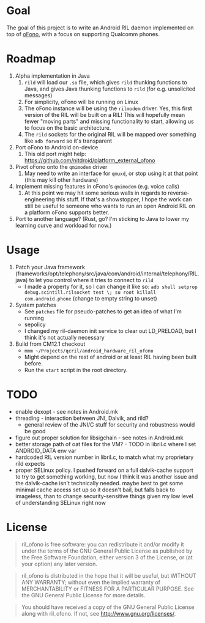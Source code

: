 # Goal

The goal of this project is to write an Android RIL daemon implemented on top of [oFono](https://01.org/ofono), with a focus on supporting Qualcomm phones.

# Roadmap

1. Alpha implementation in Java
	1. `rild` will load our `.so` file, which gives `rild` thunking functions to Java, and gives Java thunking functions to `rild` (for e.g. unsolicited messages)
	1. For simplicity, oFono will be running on Linux
	1. The oFono instance will be using the `rilmodem` driver. Yes, this first version of the RIL will be built on a RIL! This will hopefully mean fewer "moving parts" and missing functionality to start, allowing us to focus on the basic architecture.
	1. The `rild` sockets for the original RIL will be mapped over something like `adb forward` so it's transparent
1. Port oFono to Android on-device
	1. This old port might help: https://github.com/nitdroid/platform_external_ofono
1. Pivot oFono onto the `qmimodem` driver
	1. May need to write an interface for `qmuxd`, or stop using it at that point (this may kill other hardware)
1. Implement missing features in oFono's `qmimodem` (e.g. voice calls)
	1. At this point we may hit some serious walls in regards to reverse-engineering this stuff. If that's a showstopper, I hope the work can still be useful to someone who wants to run an open Android RIL on a platform oFono supports better.
1. Port to another language? (Rust, go? I'm sticking to Java to lower my learning curve and workload for now.)

# Usage
1. Patch your Java framework (frameworks/opt/telephony/src/java/com/android/internal/telephony/RIL.java) to let you control where it tries to connect to `rild`
	* I made a property for it, so I can change it like so: `adb shell setprop debug.scintill.rilsocket test \; su root killall com.android.phone` (change to empty string to unset)
1. System patches
	* See `patches` file for pseudo-patches to get an idea of what I'm running
	* sepolicy
	* I changed my ril-daemon init service to clear out LD_PRELOAD, but I think it's not actually necessary
1. Build from CM12.1 checkout
	* `mmm ~/Projects/qcril/android_hardware_ril_ofono`
	* Might depend on the rest of android or at least RIL having been built before.
	* Run the `start` script in the root directory.

# TODO
* enable dexopt - see notes in Android.mk
* threading - interaction between JNI, Dalvik, and rild?
	* general review of the JNI/C stuff for security and robustness would be good
* figure out proper solution for libsigchain - see notes in Android.mk
* better storage path of oat files for the VM? - TODO in libril.c where I set ANDROID_DATA env var
* hardcoded RIL version number in libril.c, to match what my proprietary rild expects
* proper SELinux policy. I pushed forward on a full dalvik-cache support to try to get something working, but now I think it was another issue and the dalvik-cache isn't technically needed. maybe best to get some minimal cache access set up so it doesn't bail, but falls back to imageless, than to change security-sensitive things given my low level of understanding SELinux right now

# License

> ril_ofono is free software: you can redistribute it and/or modify
> it under the terms of the GNU General Public License as published by
> the Free Software Foundation, either version 3 of the License, or
> (at your option) any later version.

> ril_ofono is distributed in the hope that it will be useful,
> but WITHOUT ANY WARRANTY; without even the implied warranty of
> MERCHANTABILITY or FITNESS FOR A PARTICULAR PURPOSE.  See the
> GNU General Public License for more details.

> You should have received a copy of the GNU General Public License
> along with ril_ofono.  If not, see <http://www.gnu.org/licenses/>.
